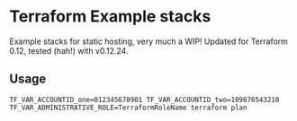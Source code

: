 # Terraform Example stacks

Example stacks for static hosting, very much a WIP!
Updated for Terraform 0.12, tested (hah!) with v0.12.24.

## Usage

```
TF_VAR_ACCOUNTID_one=012345678901 TF_VAR_ACCOUNTID_two=109876543210 TF_VAR_ADMINISTRATIVE_ROLE=TerraformRoleName terraform plan
```


